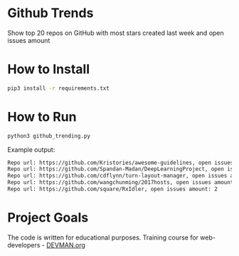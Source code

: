 # Github Trends

Show top 20 repos on GitHub with most stars created last week and open issues amount 

# How to Install

```bash
pip3 install -r requirements.txt

```

# How to Run
```bash
python3 github_trending.py

```
Example output:
```bash
Repo url: https://github.com/Kristories/awesome-guidelines, open issues amount: 6
Repo url: https://github.com/Spandan-Madan/DeepLearningProject, open issues amount: 2
Repo url: https://github.com/cdflynn/turn-layout-manager, open issues amount: 0
Repo url: https://github.com/wangchunming/2017hosts, open issues amount: 3
Repo url: https://github.com/square/RxIdler, open issues amount: 2
```

# Project Goals

The code is written for educational purposes. Training course for web-developers - [DEVMAN.org](https://devman.org)
